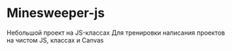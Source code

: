 # Minesweeper-js

Небольшой проект на JS-классах
Для тренировки написания проектов на чистом JS, классах и Canvas
